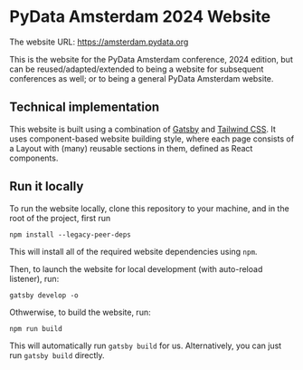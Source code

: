 # PyData Amsterdam 2024 Website

The website URL: https://amsterdam.pydata.org

This is the website for the PyData Amsterdam conference, 2024 edition, but can be reused/adapted/extended to being a website for subsequent conferences as well; or to being a general PyData Amsterdam website.

## Technical implementation

This website is built using a combination of [Gatsby](https://www.gatsbyjs.com/) and [Tailwind CSS](https://tailwindcss.com/). It uses component-based website building style, where each page consists of a Layout with (many) reusable sections in them, defined as React components.

## Run it locally

To run the website locally, clone this repository to your machine, and in the root of the project, first run

```
npm install --legacy-peer-deps
```

This will install all of the required website dependencies using `npm`.

Then, to launch the website for local development (with auto-reload listener), run:

```
gatsby develop -o
```

Othwerwise, to build the website, run:

```
npm run build
```

This will automatically run `gatsby build` for us. Alternatively, you can just run `gatsby build` directly.